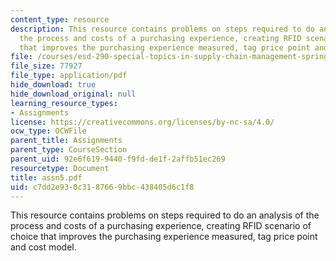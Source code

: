 ```yaml
---
content_type: resource
description: This resource contains problems on steps required to do an analysis of
  the process and costs of a purchasing experience, creating RFID scenario of choice
  that improves the purchasing experience measured, tag price point and cost model.
file: /courses/esd-290-special-topics-in-supply-chain-management-spring-2005/c7dd2e930c3187669bbc438405d6c1f8_assn5.pdf
file_size: 77927
file_type: application/pdf
hide_download: true
hide_download_original: null
learning_resource_types:
- Assignments
license: https://creativecommons.org/licenses/by-nc-sa/4.0/
ocw_type: OCWFile
parent_title: Assignments
parent_type: CourseSection
parent_uid: 92e6f619-9440-f9fd-de1f-2affb51ec269
resourcetype: Document
title: assn5.pdf
uid: c7dd2e93-0c31-8766-9bbc-438405d6c1f8
---
```

This resource contains problems on steps required to do an analysis of the process and costs of a purchasing experience, creating RFID scenario of choice that improves the purchasing experience measured, tag price point and cost model.